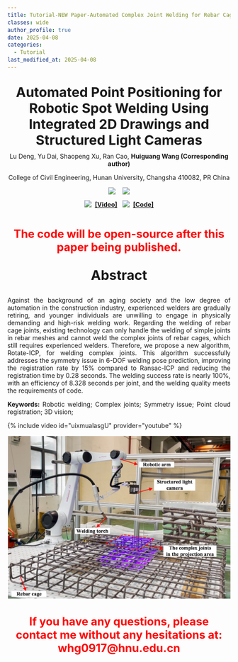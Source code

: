 ```yaml
---
title: Tutorial-NEW Paper-Automated Complex Joint Welding for Rebar Cages in Prefabricated Concrete Shear Walls
classes: wide
author_profile: true
date: 2025-04-08
categories: 
  - Tutorial
last_modified_at: 2025-04-08
---
```



<div style="text-align: center;">
  <p style="font-size: 30px; font-weight: bold; margin-bottom: 5px;">
    Automated Point Positioning for Robotic Spot Welding Using Integrated 2D Drawings and Structured Light Cameras<br/>
  </p>
  <p style="margin-top: 10px;">Lu Deng, Yu Dai, Shaopeng Xu, Ran Cao, <strong>Huiguang Wang (Corresponding author)</strong></p>
  <p style="margin-top: 10px;">College of Civil Engineering, Hunan University, Changsha 410082, PR China</p>

  <div style="display: flex; justify-content: center; align-items: center; width: 400px; margin: 0 auto;">
    <a href="https://www.hnu.edu.cn/" target="_blank">
      <img src="/web_resources/Hunan_University.svg" style="width: 200px; height: auto; margin-bottom: 10px;" />
    </a>
    &nbsp;&nbsp;&nbsp;&nbsp;
    <a href="https://www.dengteam.com/index.php?m=content&c=index&a=show&catid=70&id=251" target="_blank">
      <img src="/web_resources/dengteam.png" style="width: 200px; height: auto; margin-bottom: 10px;" />
    </a>
  </div>

</div>




<div style="display: flex; justify-content: center; align-items: center;">
  <a href="https://www.youtube.com/watch?v=uixmualasgU"><img src="/web_resources\youtube.svg" style="max-width: 40px; height: auto;" /></a> &nbsp;&nbsp;<a href="https://www.youtube.com/watch?v=uixmualasgU"><strong>[Video]</strong></a>
  &nbsp;&nbsp;&nbsp;
  <a href="https://github.com/huiguangwang"><img src="/web_resources\github.svg" style="max-width: 30px; height: auto;" /></a> &nbsp;&nbsp;<a href="https://github.com/huiguangwang"><strong>[Code]</strong></a>
</div>

<br>

<div style="text-align: center;">
  <p style="color: red; font-size: 25px; font-weight: bold;">
    The code will be open-source after this paper being published.
  </p>
</div>

<div style="text-align: center;">
  <p style="font-size: 30px; font-weight: bold;">
    Abstract
  </p>
</div>

<div style="text-align: justify;">
  <p style="margin-top: 10px;">Against the background of an aging society and the low degree of automation in the construction industry, experienced welders are gradually retiring, and younger individuals are unwilling to engage in physically demanding and high-risk welding work. Regarding the welding of rebar cage joints, existing technology can only handle the welding of simple joints in rebar meshes and cannot weld the complex joints of rebar cages, which still requires experienced welders. Therefore, we propose a new algorithm, Rotate-ICP, for welding complex joints. This algorithm successfully addresses the symmetry issue in 6-DOF welding pose prediction, improving the registration rate by 15% compared to Ransac-ICP and reducing the registration time by 0.28 seconds. The welding success rate is nearly 100%, with an efficiency of 8.328 seconds per joint, and the welding quality meets the requirements of code.
  </p>
  <p><strong>Keywords:</strong> Robotic welding; Complex joints; Symmetry issue; Point cloud registration; 3D vision;
  </p>
</div>

{% include video id="uixmualasgU" provider="youtube" %}




<div style="text-align: justify;">
    <div style="display: flex; justify-content: center; align-items: center; margin: 0 auto;">
      <img src="/web_resources\post\Rotate-ICP\welding.png" style="max-width: 100%; height: auto; margin-bottom: 10px;" />
    </div>
</div>




<div style="text-align: center;">
  <p style="color: red; font-size: 25px; font-weight: bold;">
    If you have any questions, please contact me without any hesitations at: whg0917@hnu.edu.cn
  </p>
</div>


